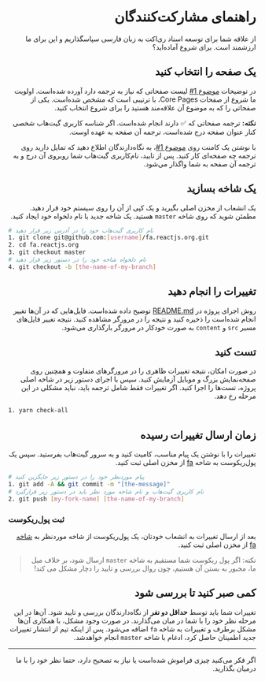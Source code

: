 <h1 dir="rtl">راهنمای مشارکت‌کنندگان</h1>
<p dir="rtl">
از علاقه شما برای توسعه اسناد ری‌اکت به زبان فارسی سپاسگذاریم و این برای ما ارزشمند است. برای شروع آماده‌اید؟
</p>
<h2 dir="rtl">
یک صفحه را انتخاب کنید
</h2>
<p dir="rtl">
در توضیحات <a href="https://github.com/reactjs/fa.reactjs.org/issues/1">موضوع 1#</a> لیست صفحاتی که نیاز به ترجمه دارد آورده‌ شده‌است. اولویت ما شروع از صفحات Core Pages، با ترتیبی است که مشخص شده‌است. یکی از صفحاتی را که به موضوع آن علاقه‌مند هستید را برای شروع انتخاب کنید.
</p>
<p dir="rtl">
<b>نکته:</b>&nbsp;ترجمه صفحاتی که ✅ دارند انجام شده‌‌است.
اگر شناسه کاربری گیت‌هاب شخصی کنار عنوان صفحه درج شده‌است، ترجمه آن صفحه به عهده اوست.
</p>
<p dir="rtl">
با نوشتن یک کامنت روی <a href="https://github.com/reactjs/fa.reactjs.org/issues/1">موضوع 1#</a>، به نگاه‌دارندگان اطلاع دهید که تمایل دارید روی ترجمه چه صفحه‌ای کار کنید. پس از تایید، نام‌کاربری گیت‌هاب شما روبروی آن درج و به ترجمه آن صفحه به شما واگذار می‌شود.
</p>
<h2 dir="rtl">
یک شاخه بسازید
</h2>
<p dir="rtl">
یک انشعاب از مخزن اصلی بگیرید و یک کپی از آن را روی سیستم خود قرار دهید. مطمئن شوید که روی شاخه <code>master</code> هستید. یک شاخه جدید با نام دلخواه خود ایجاد کنید.
</p>

```bash
# نام کاربری گیت‌هاب خود را در آدرس زیر قرار دهید
1. git clone git@github.com:[username]/fa.reactjs.org.git
2. cd fa.reactjs.org
3. git checkout master
# نام دلخواه شاخه خود را در دستور زیر قرار دهید
4. git checkout -b [the-name-of-my-branch]
```

<h2 dir="rtl">
تغییرات را انجام دهید
</h2>

<p dir="rtl">
روش اجرای پروژه در <a href="https://github.com/reactjs/fa.reactjs.org#%D9%86%D8%B5%D8%A8">README.md</a> توضیح داده شده‌است. فایل‌هایی که در آن‌ها تغییر انجام شده‌است را ذخیره کنید و نتیجه را در مرورگر مشاهده کنید. نتیجه تغییر فایل‌های مسیر <code>src</code> و <code>content</code> به صورت خودکار در مرورگر بارگذاری می‌شود.
</p>

<h2 dir="rtl">
تست کنید
</h2>

<p dir="rtl">
در صورت امکان، نتیجه تغییرات ظاهری را در مرورگر‌های متفاوت و همچنین روی صفحه‌نمایش بزرگ و موبایل آزمایش کنید. سپس با اجرای دستور زیر در شاخه اصلی پروژه، تست‌ها را اجرا کنید. اگر تغییرات فقط شامل ترجمه باید، نباید مشکلی در این مرحله رخ دهد.
</p>

```bash
1. yarn check-all
```

<h2 dir="rtl">
زمان ارسال تغییرات رسیده
</h2>

<p dir="rtl">
تغییرات را با نوشتن یک پیام مناسب، کامیت کنید و به سرور گیت‌هاب بفرستید. سپس یک پول‌ریکوست به شاخه <a href="https://github.com/reactjs/fa.reactjs.org/tree/fa">fa</a> از مخزن اصلی ثبت کنید.
</p>

```bash
# پیام موردنظر خود را در دستور زیر جایگزین کنید
1. git add -A && git commit -m "[the-message]"
# نام کاربری گیت‌هاب و نام شاخه مورد نظر باید در دستور زیر قرارگیرد
2. git push [my-fork-name] [the-name-of-my-branch]
```

<h3>ثبت پول‌ریکوست</h3>

<p dir="rtl">
بعد از ارسال تغییرات به انشعاب خودتان، یک پول‌ریکوست از شاخه موردنظر به <a href="https://github.com/reactjs/fa.reactjs.org/tree/fa">شاخه fa</a> از مخزن اصلی ثبت کنید.
</p>

<blockquote dir="rtl">
نکته: اگر پول ریکوست شما مستقیم به شاخه <code>master</code> ارسال شود، بر خلاف میل ما، مجبور به بستن آن هستیم، چون روال بررسی و تایید را دچار مشکل می کند!
</blockquote>

<h2 dir="rtl">
کمی صبر کنید تا بررسی شود
</h2>

<p dir="rtl">
تغییرات شما باید توسط <b>حداقل دو نفر</b> از نگاه‌دارندگان بررسی و تایید شود. آن‌ها در این مرحله نظر خود را با شما در میان می‌گذارند. در صورت وجود مشکل، با همکاری آن‌ها مشکل برطرف و تغییرات به شاخه <code>fa</code> اضافه می‌شود. پس از اینکه تیم از انتشار تغییرات جدید اطمینان حاصل کرد، ادغام با شاخه <code>master</code> انجام خواهدشد.
</p>

<hr />

<p dir="rtl">
اگر فکر می‌کنید چیزی فراموش شده‌است یا نیاز به تصحیح دارد، حتما نظر خود را با ما درمیان بگذارید.
</p>